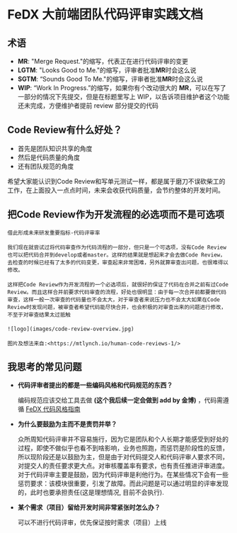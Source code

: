 # FeDX 大前端团队代码评审实践文档

## 术语

* **MR**: "Merge Request."的缩写，代表正在进行代码评审的变更
* **LGTM**: "Looks Good to Me."的缩写，评审者批准**MR**时会这么说
* **SGTM**: “Sounds Good To Me."的缩写，评审者批准**MR**时会这么说
* **WIP**: “Work In Progress.”的缩写，如果你有个改动很大的 **MR**，可以在写了一部分的情况下先提交，但是在标题里写上 WIP，以告诉项目维护者这个功能还未完成，方便维护者提前 review 部分提交的代码

## Code Review有什么好处？

* 首先是团队知识共享的角度
* 然后是代码质量的角度
* 还有团队规范的角度

希望大家能认识到Code Review和写单元测试一样，都是属于磨刀不误砍柴工的工作，在上面投入一点点时间，未来会收获代码质量，会节约整体的开发时间。

## 把Code Review作为开发流程的必选项而不是可选项

    借此形成未来研发重要指标-代码评审率

    我们现在就尝试过将代码审查作为代码流程的一部分，但只是一个可选项，没有Code Review也可以把代码合并到develop或者master。这样的结果就是想起来才会去做Code Review，去检查的时候已经有了太多的代码变更，审查起来非常困难，另外就算审查出问题，也很难得以修改。

    这样把Code Review作为开发流程的一个必选项后，就很好的保证了代码在合并之前有过Code Review。而且这样合并前要求代码审查的流程，好处也很明显：由于每一次合并前都要做代码审查，这样一般一次审查的代码量也不会太大，对于审查者来说压力也不会太大如果在Code Review时发现问题，被审查者希望代码能尽快合并，也会积极的对审查出来的问题进行修改，不至于对审查结果太过抵触

    ![logo](images/code-review-overview.jpg)

    图片及想法来自:<https://mtlynch.io/human-code-reviews-1/>

## 我思考的常见问题

* **代码评审者提出的都是一些编码风格和代码规范的东西？**
  
   编码规范应该交给工具去做 **(这个我后续一定会做到 add by 金博)** ，代码需遵循 [FeDX 代码风格指南](https://flyfedx.github.io/coding-style/#/)

* **为什么要鼓励为主而不是责罚并举？**
  
  众所周知代码评审并不容易施行，因为它是团队和个人长期才能感受到好处的过程，即使不做似乎也看不到啥影响，业务也照跑，而惩罚是阶段性的反馈，所以现阶段还是以鼓励为主，但是由于对代码提交人和代码评审人要求不同，对提交人的责任要求更大点。对审核覆盖率有要求，也有责任推进评审进度。
对于代码评审主要是鼓励，因为代码评审是利他行为。在某些情况下会有一些惩罚要求：该模块很重要，引发了故障。而此问题是可以通过明显的评审发现的，此时也要承担责任(这是理想情况, 目前不会执行).

* **某个需求（项目）留给开发时间非常紧张时怎么办？**
  
  可以不进行代码评审，优先保证按时需求（项目）上线
